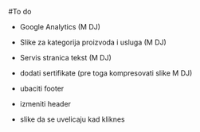 #To do

* Google Analytics (M DJ)

* Slike za kategorija proizvoda i usluga (M DJ)

* Servis stranica tekst (M DJ)

* dodati sertifikate (pre toga kompresovati slike M DJ)

* ubaciti footer

* izmeniti header

* slike da se uvelicaju kad kliknes